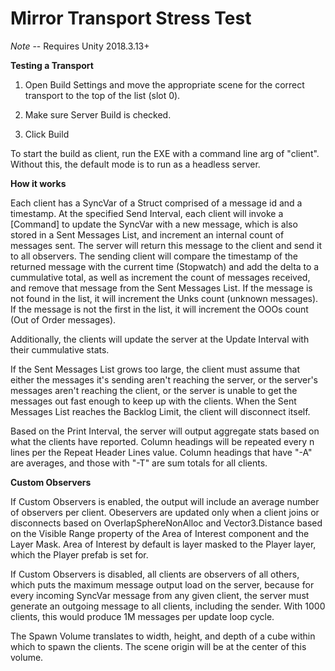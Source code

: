 # Mirror Transport Stress Test

*Note* -- Requires Unity 2018.3.13+

**Testing a Transport**

1. Open Build Settings and move the appropriate scene for the correct transport to the top of the list (slot 0).

2. Make sure Server Build is checked.

3. Click Build

To start the build as client, run the EXE with a command line arg of "client".  Without this, the default mode is to run as a headless server.


**How it works**

Each client has a SyncVar of a Struct comprised of a message id and a timestamp.  At the specified Send Interval, each client will invoke a [Command] to update the SyncVar with a new message, which is also stored in a Sent Messages List, and increment an internal count of messages sent.  The server will return this message to the client and send it to all observers.  The sending client will compare the timestamp of the returned message with the current time (Stopwatch) and add the delta to a cummulative total, as well as increment the count of messages received, and remove that message from the Sent Messages List.  If the message is not found in the list, it will increment the Unks count (unknown messages).  If the message is not the first in the list, it will increment the OOOs count (Out of Order messages).

Additionally, the clients will update the server at the Update Interval with their cummulative stats.

If the Sent Messages List grows too large, the client must assume that either the messages it's sending aren't reaching the server, or the server's messages aren't reaching the client, or the server is unable to get the messages out fast enough to keep up with the clients.  When the Sent Messages List reaches the Backlog Limit, the client will disconnect itself.


Based on the Print Interval, the server will output aggregate stats based on what the clients have reported.  Column headings will be repeated every n lines per the Repeat Header Lines value.  Column headings that have "-A" are averages, and those with "-T" are sum totals for all clients.

**Custom Observers**

If Custom Observers is enabled, the output will include an average number of observers per client.  Obeservers are updated only when a client joins or disconnects based on OverlapSphereNonAlloc and Vector3.Distance based on the Visible Range property of the Area of Interest component and the Layer Mask.  Area of Interest by default is layer masked to the Player layer, which the Player prefab is set for.

If Custom Observers is disabled, all clients are observers of all others, which puts the maximum message output load on the server, because for every incoming SyncVar message from any given client, the server must generate an outgoing message to all clients, including the sender.  With 1000 clients, this would produce 1M messages per update loop cycle.

The Spawn Volume translates to width, height, and depth of a cube within which to spawn the clients.  The scene origin will be at the center of this volume.
